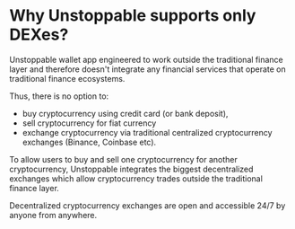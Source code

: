 # Why Unstoppable supports only DEXes?

Unstoppable wallet app engineered to work outside the traditional finance layer and therefore doesn't integrate any financial services that operate on traditional finance ecosystems. 

Thus, there is no option to: 

- buy cryptocurrency using credit card (or bank deposit),
- sell cryptocurrency for fiat currency
- exchange cryptocurrency via traditional centralized cryptocurrency exchanges (Binance, Coinbase etc).

To allow users to buy and sell one cryptocurrency for another cryptocurrency, Unstoppable integrates the biggest decentralized exchanges which allow cryptocurrency trades outside the traditional finance layer. 

Decentralized cryptocurrency exchanges are open and accessible 24/7 by anyone from anywhere.